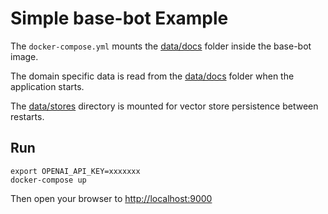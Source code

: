 # Simple base-bot Example

The `docker-compose.yml` mounts the [data/docs](./data/docs/) folder inside the base-bot image.  

The domain specific data is read from the [data/docs](./data/docs/) folder when the application starts.  

The [data/stores](./data/stores/) directory is mounted for vector store persistence between restarts.  


## Run

```
export OPENAI_API_KEY=xxxxxxx
docker-compose up
```

Then open your browser to [http://localhost:9000](http://localhost:9000)  

